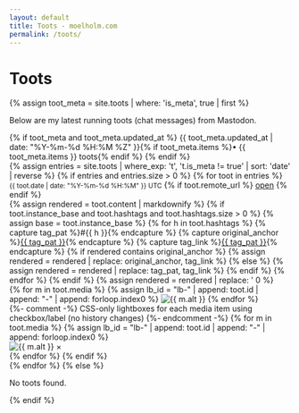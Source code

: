 ```yaml
---
layout: default
title: Toots - moelholm.com
permalink: /toots/
---
```


# Toots

{% assign toot_meta = site.toots | where: 'is_meta', true | first %}

Below are my latest running toots (chat messages) from Mastodon.
<div class="toots-title-row">
	{% if toot_meta and toot_meta.updated_at %}
		<span class="result-badge result-badge--updated" title="This reflects the last successful fetch from Mastodon">
			{{ toot_meta.updated_at | date: "%Y-%m-%d %H:%M %Z" }}{% if toot_meta.items %}<span class="sep">•</span> {{ toot_meta.items }} toots{% endif %}
		</span>
	{% endif %}
</div>

<div class="row toots-list">
	{% assign entries = site.toots | where_exp: 't', 't.is_meta != true' | sort: 'date' | reverse %}
	{% if entries and entries.size > 0 %}
		{% for toot in entries %}
			<div class="col-md-12">
				<div class="blog-item">
											<div class="card">
												<div class="card-body py-1">
													<div class="d-flex justify-content-between align-items-center mb-0">
								<small class="text-muted">{{ toot.date | date: "%Y-%m-%d %H:%M" }} UTC</small>
								{% if toot.remote_url %}
									<a class="btn btn-sm" href="{{ toot.remote_url }}" target="_blank" rel="noopener" title="Open on Mastodon">open</a>
								{% endif %}
							</div>
							  <div class="toot-content mb-0 toot-hashtags">
								{% assign rendered = toot.content | markdownify %}
								{% if toot.instance_base and toot.hashtags and toot.hashtags.size > 0 %}
									{% assign base = toot.instance_base %}
									{% for h in toot.hashtags %}
										{% capture tag_pat %}#{{ h }}{% endcapture %}
										{% capture original_anchor %}<a href="{{ base }}/tags/{{ h }}">{{ tag_pat }}</a>{% endcapture %}
										{% capture tag_link %}<a class="tag" href="{{ base }}/tags/{{ h }}"><nobr>{{ tag_pat }}</nobr></a>{% endcapture %}
										{% if rendered contains original_anchor %}
											{% assign rendered = rendered | replace: original_anchor, tag_link %}
										{% else %}
											{% assign rendered = rendered | replace: tag_pat, tag_link %}
										{% endif %}
									{% endfor %}
								{% endif %}
								{% assign rendered = rendered | replace: '<a ', '<a target="_blank" rel="noopener" ' %}
										{{ rendered }}
																														{% if toot.media and toot.media.size > 0 %}
																															<div class="toot-media-grid mt-2">
																															{% for m in toot.media %}
																																{% assign lb_id = "lb-" | append: toot.id | append: "-" | append: forloop.index0 %}
																																<label class="toot-media-thumb" for="{{ lb_id }}" title="View image">
																																	<img src="{{ m.thumb }}" alt="{{ m.alt }}" loading="lazy" />
																																</label>
																															{% endfor %}
																															</div>
																															{%- comment -%} CSS-only lightboxes for each media item using checkbox/label (no history changes) {%- endcomment -%}
																															{% for m in toot.media %}
																																{% assign lb_id = "lb-" | append: toot.id | append: "-" | append: forloop.index0 %}
																																<input id="{{ lb_id }}" class="toot-lightbox-toggle" type="checkbox" hidden />
																																<div class="toot-lightbox" role="dialog" aria-label="Image viewer" aria-modal="true">
																																	<label class="toot-lightbox__backdrop" for="{{ lb_id }}" aria-hidden="true"></label>
																																	<img src="{{ m.url }}" alt="{{ m.alt }}" />
																																	<label class="toot-lightbox__close" for="{{ lb_id }}" aria-label="Close">&times;</label>
																																</div>
																															{% endfor %}
																														{% endif %}
							</div>
						</div>
					</div>
				</div>
			</div>
		{% endfor %}
	{% else %}
		<div class="col-md-12"><p>No toots found.</p></div>
	{% endif %}
</div>
